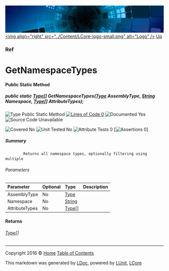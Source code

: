 ![](../Content/LCore-banner-small.png "")
[&lt;img align=&quot;right&quot; src=&quot;../Content/LCore-logo-small.png&quot; alt=&quot;Logo&quot; /&gt;](../../README.md)
[Up](Ref.md)

### Ref

# GetNamespaceTypes

#### Public Static Method

##### public static <a href="https://msdn.microsoft.com/en-us/library/system.type.aspx" alt="">Type</a>[] GetNamespaceTypes(<a href="https://msdn.microsoft.com/en-us/library/system.type.aspx" alt="">Type</a> AssemblyType, <a href="https://msdn.microsoft.com/en-us/library/system.string.aspx" alt="">String</a> Namespace, <a href="https://msdn.microsoft.com/en-us/library/system.type.aspx" alt="">Type</a>[] AttributeTypes);

![Type Public Static Method](http://b.repl.ca/v1/Type-Public%20Static%20Method-Blue.png "") [![Lines of Code 0](http://b.repl.ca/v1/Lines%20of%20Code-0-red.png "")](#L)    ![Documented Yes](http://b.repl.ca/v1/Documented-Yes-brightgreen.png "") ![Source Code Unavailable](http://b.repl.ca/v1/Source%20Code-Unavailable-red.png "")

![Covered No](http://b.repl.ca/v1/Covered-No-red.png "") ![Unit Tested No](http://b.repl.ca/v1/Unit%20Tested-No-lightgrey.png "") ![Attribute Tests 0](http://b.repl.ca/v1/Attribute%20Tests-0-lightgrey.png "") [![Assertions 0](http://b.repl.ca/v1/Assertions-0-lightgrey.png "")]

##### Summary

            Returns all namespace types, optionally filtering using multiple 

###### Parameters

Parameter | Optional | Type | Description
:---  | :---  | :---  | :--- 
AssemblyType | No | [Type](https://msdn.microsoft.com/en-us/library/system.type.aspx) | 
Namespace | No | [String](https://msdn.microsoft.com/en-us/library/system.string.aspx) | 
AttributeTypes | No | [Type](https://msdn.microsoft.com/en-us/library/system.type.aspx)[] | 


#### Returns

###### [Type](https://msdn.microsoft.com/en-us/library/system.type.aspx)[]



---

Copyright 2016 &copy; [Home](../../README.md) [Table of Contents](../../TableOfContents.md)

This markdown was generated by [LDoc](https://github.com/CodeSingularity/LDoc), powered by [LUnit](https://github.com/CodeSingularity/LUnit), [LCore](https://github.com/CodeSingularity/LCore)
